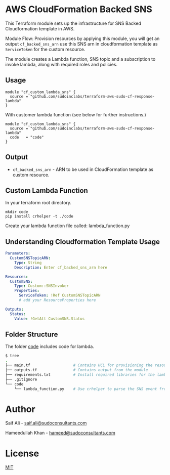 AWS CloudFormation Backed SNS
=============================

This Terraform module sets up the infrastructure for SNS Backed Cloudformation template in AWS.

Module Flow: Provision resources by applying this module, you will get an output `cf_backed_sns_arn`
use this SNS arn in cloudformation template as `ServiceToken` for the custom resource.

The module creates a Lambda function, SNS topic and a subscription to invoke lambda, along with required roles and policies.


Usage
-----

```hcl
module "cf_custom_lambda_sns" {
  source = "github.com/sudoinclabs/terraform-aws-sudo-cf-response-lambda"
}
```

With customer lambda function (see below for further instructions.)

```hcl
module "cf_custom_lambda_sns" {
  source = "github.com/sudoinclabs/terraform-aws-sudo-cf-response-lambda"
  code   = "code"
}
```


Output
-------

 - `cf_backed_sns_arn` - ARN to be used in CloudFormation template as custom resource.

Custom Lambda Function
-------

In your terraform root directory.

```shell
mkdir code
pip install crhelper -t ./code
```

Create your lambda function file called: lambda_function.py


Understanding Cloudformation Template Usage
-------------------------------------------

```yaml
Parameters:
  CustomSNSTopicARN:
    Type: String
    Description: Enter cf_backed_sns_arn here

Resources:
  CustomSNS:
    Type: Custom::SNSInvoker
    Properties:
      ServiceToken: !Ref CustomSNSTopicARN
      # add your ResourceProperties here

Outputs:
  Status:
    Value: !GetAtt CustomSNS.Status
```

Folder Structure
-------------------------------------
The folder [code](./code) includes code for lambda.

```bash
$ tree
.
├── main.tf                   # Contains HCL for provisioning the resources
├── outputs.tf                # Contains output from the module
├── requirements.txt          # Install required libraries for the lambda function
├── .gitignore
└── code
    └── lambda_function.py    # Use crhelper to parse the SNS event from CF custom resource and return status.
```

Author
======

Saif Ali - saif.ali@sudoconsultants.com

Hameedullah Khan - hameed@sudoconsultants.com

License
=======

[MIT](./LICENSE)